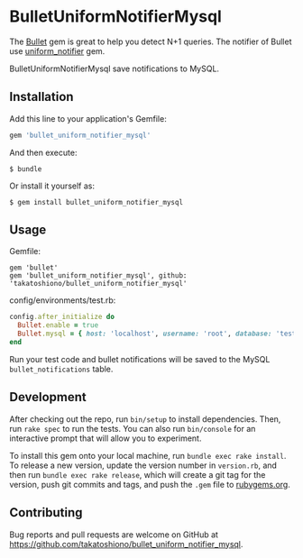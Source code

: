 # BulletUniformNotifierMysql

The [Bullet](https://github.com/flyerhzm/bullet) gem is great to help you detect N+1 queries. The notifier of Bullet use [uniform_notifier](https://github.com/flyerhzm/uniform_notifier) gem.

BulletUniformNotifierMysql save notifications to MySQL.

## Installation

Add this line to your application's Gemfile:

```ruby
gem 'bullet_uniform_notifier_mysql'
```

And then execute:

    $ bundle

Or install it yourself as:

    $ gem install bullet_uniform_notifier_mysql

## Usage

Gemfile:

```
gem 'bullet'
gem 'bullet_uniform_notifier_mysql', github: 'takatoshiono/bullet_uniform_notifier_mysql'
```

config/environments/test.rb:

```ruby
config.after_initialize do
  Bullet.enable = true
  Bullet.mysql = { host: 'localhost', username: 'root', database: 'test' }
end
```

Run your test code and bullet notifications will be saved to the MySQL `bullet_notifications` table.

## Development

After checking out the repo, run `bin/setup` to install dependencies. Then, run `rake spec` to run the tests. You can also run `bin/console` for an interactive prompt that will allow you to experiment.

To install this gem onto your local machine, run `bundle exec rake install`. To release a new version, update the version number in `version.rb`, and then run `bundle exec rake release`, which will create a git tag for the version, push git commits and tags, and push the `.gem` file to [rubygems.org](https://rubygems.org).

## Contributing

Bug reports and pull requests are welcome on GitHub at https://github.com/takatoshiono/bullet_uniform_notifier_mysql.

